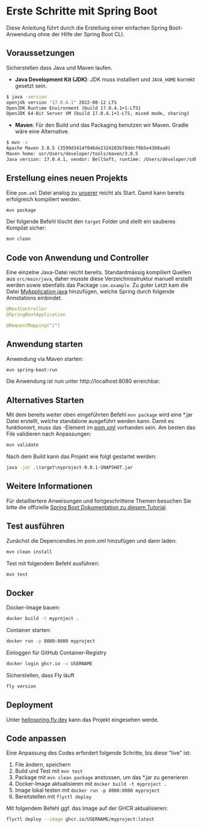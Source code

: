 # Erste Schritte mit Spring Boot

Diese Anleitung führt durch die Erstellung einer einfachen Spring Boot-Anwendung ohne der Hilfe der Spring Boot CLI.

## Voraussetzungen

Sicherstellen dass Java und Maven laufen.

- **Java Development Kit (JDK)**: JDK muss installiert und `JAVA_HOME` korrekt gesetzt sein.

```bash
$ java -version
openjdk version "17.0.4.1" 2022-08-12 LTS
OpenJDK Runtime Environment (build 17.0.4.1+1-LTS)
OpenJDK 64-Bit Server VM (build 17.0.4.1+1-LTS, mixed mode, sharing)
```

- **Maven**: Für den Build und das Packaging benutzen wir Maven. Gradle wäre eine Alternative.
  
```bash
$ mvn -v
Apache Maven 3.8.5 (3599d3414f046de2324203b78ddcf9b5e4388aa0)
Maven home: usr/Users/developer/tools/maven/3.8.5
Java version: 17.0.4.1, vendor: BellSoft, runtime: /Users/developer/sdkman/candidates/java/17.0.4.1-librca
```

## Erstellung eines neuen Projekts

Eine `pom.xml` Datei analog zu [unserer](pom.xml) reicht als Start. Damit kann bereits erfolgreich kompiliert werden. 

```bash
mvn package
```

Der folgende Befehl löscht den `target` Folder und stellt ein sauberes Kompilat sicher:

```bash
mvn clean
```

## Code von Anwendung und Controller

Eine einzelne Java-Datei reicht bereits. Standardmässig kompiliert Quellen aus `src/main/java`, daher musste diese Verzeichnisstruktur manuell erstellt werden sowie ebenfalls das Package `com.example`. Zu guter Letzt kam die Datei [MyApplication.java](src/main/java/com/example/MyApplication.java) hinzufügen, welche Spring durch folgende Annotations einbindet.

```java
@RestController
@SpringBootApplication

@RequestMapping("/")
```

## Anwendung starten

Anwendung via Maven starten:

```bash
mvn spring-boot:run
```

Die Anwendung ist nun unter http://localhost:8080 erreichbar.

## Alternatives Starten

Mit dem bereits weiter oben eingeführten Befehl `mvn package` wird eine *.jar Datei erstellt, welche standalone ausgeführt werden kann. Damit es funktioniert, muss das <build>-Element im [pom.xml](pom.xml) vorhanden sein. Am besten das File validieren nach Anpassungen:

```bash
mvn validate
```

Nach dem Build kann das Projekt wie folgt gestartet werden:

```bash
java -jar .\target\myproject-0.0.1-SNAPSHOT.jar
```

## Weitere Informationen

Für detailliertere Anweisungen und fortgeschrittene Themen besuchen Sie bitte die offizielle [Spring Boot Dokumentation zu diesem Tutorial](https://docs.spring.io/spring-boot/tutorial/first-application/index.html).

## Test ausführen

Zunächst die Depencendies im pom.xml hinzufügen und dann laden:

```bash
mvn clean install
```

Test mit folgendem Befehl ausführen:

```bash
mvn test
```

## Docker

Docker-Image bauen:

```bash
docker build -t myproject .
```

Container starten:

```bash
docker run -p 8080:8080 myproject
```

Einloggen für GitHub Container-Registry

```bash
docker login ghcr.io -u USERNAME
```

Sicherstellen, dass Fly läuft

```bash
fly version
```

## Deployment

Unter [hellospring.fly.dev](https://hellospring.fly.dev/) kann das Projekt eingesehen werde.

## Code anpassen

Eine Anpassung des Codes erfordert folgende Schritte, bis diese "live" ist:

1. File ändern, speichern
2. Build und Test mit `mvn test`
3. Package mit `mvn clean package` anstossen, um das *.jar zu generieren
4. Docker-Image aktualisieren mit `docker build -t myproject .`
5. Image lokal testen mit `docker run -p 8080:8080 myproject`
6. Bereitstellen mit `flyctl deploy` 

Mit folgendem Befehl ggf. das Image auf der GHCR aktualisieren:

```bash
flyctl deploy --image ghcr.io/USERNAME/myproject:latest
```
